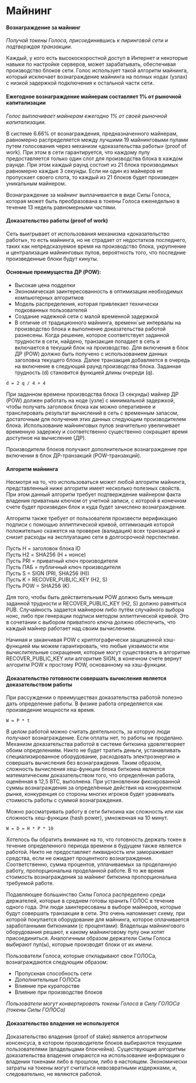 # Майнинг

#### Вознаграждение за майнинг

_Получай токены Голоса, присоединившись к пиринговой сети и подтверждая транзакции._

Каждый, у кого есть высокоскоростной доступ в Интернет и некоторые навыки по настройке серверов, может зарабатывать, обеспечивая производство блоков сети. Голос использует такой алгоритм майнинга, который исключает вознаграждение майнинга на полных нодах \(узлах\) с низкой задержкой подключения к остальной части сети.

#### Ежегодное вознаграждение майнерам составляет 1% от рыночной капитализации

_Голос выплачивает майнерам ежегодно 1% от своей рыночной капитализации._

В системе 6.66% от вознаграждения, предназначенного майнерам, равномерно распределяется между лучшими 19 майнинговыми пулами путем голосования через механизм «доказательства работы» \(proof of work\). При этом в сети гарантируется, что каждому пулу предоставляется только один слот для производства блока в каждом раунде. При этом каждый раунд состоит из 21 блока производимых равномерно каждые 3 секунды. Если ни один из майнеров не пропускает своего слота, то каждый из 21 блоков будет произведен уникальным майнером.

Вознаграждение за майнинг выплачивается в виде Силы Голоса, которая может быть преобразована в токены Голоса еженедельно в течение 13 недель равномерными частями.

#### Доказательство работы \(proof of work\)

Сеть выигрывает от использования механизма «доказательство работы», то есть майнинга, но не страдает от недостатков последнего, таких как непредсказуемое время на производство блока, укрупнение и централизация майнинговых пулов, вероятность того, что последние произведенные блоки будут кинуты.

#### Основные преимущества ДР \(POW\):

* Высокая цена подделки
* Экономическая заинтересованность в оптимизации необходимых компьютерных алгоритмов
* Модель распределения, которая привлекает технически подкованных пользователей
* Создание надежной сети с малой временной задержкой
* В отличие от традиционного майнинга, временн\`ые интервалы на производство блока и выполнение доказательства работой разнесены. Когда решение, которое соответствует заданной трудности в сети, найдено, транзакция попадает в сеть и включается в текущий блок на производство. Для включения в блок ДР \(POW\) должно быть получено с использованием данных заголовка текущего блока. Далее транзакция добавляется в очередь на включение в следующий раунд производства блока. Заданная трудность \(d\) становится функцией длины очереди \(q\).

`d = 2 q / 4 + 4`

При заданном времени производства блока \(3 секунды\) майнер ДР \(POW\) должен работать на ноде \(узле\) с минимальной задержкой, чтобы получать заголовок блока как можно оперативнее и транслировать результат вычислений в сеть с временным запасом, достаточным для получения этих данных следующим производителем блока. Использование майнинговых пулов значительно увеличивает временную задержку и соответственно существенно сокращает время доступное на вычисление \(ДР\).

Производители блоков получают дополнительное вознаграждение при включении в блок ДР-транзакций \(POW-транзакций\).

#### Алгоритм майнинга

Несмотря на то, что использоваться может любой алгоритм майнинга, представленный ниже алгоритм имеет несколько полезных свойств. При этом данный алгоритм требует подтверждение майнером факта владения приватным ключом от учетной записи, с которой в конечном счете будет произведен блок и куда будет зачислено вознаграждение.

Алгоритм также требует от пользователя произвести верификацию подписи с помощью эллиптической кривой, оптимизация которой положительно скажется на проверке \(валидация\) всех транзакций и снизит расходы на эксплуатацию сети в долгосрочной перспективе.

Пусть H = заголовок блока ID  
Пусть Н2 = SHA256 \(H + нонсе\)  
Пусть PRI = приватный ключ производителя  
Пусть ПАБ = публичный ключ производителя  
Пусть S = SIGN \(PRI, SHA256 \(H\)\)  
Пусть K = RECOVER\_PUBLIC\_KEY \(H2, S\)  
Пусть POW = SHA256 \(K\)

Для того, чтобы быть действительным POW должно быть меньше заданной трудности и RECOVER\_PUBLIC\_KEY \(H2, S\) должно равняться PUB. Случайность задается майнером либо путём случайного выбора нонс, либо при генерации подписи методом  эллиптической кривой. Это в сочетании с выбором приватного ключа  должно обеспечить, что каждый майнер работает над своим вычислением.

Начиная и заканчивая POW с криптографически защищенной хэш-функцией мы можем гарантировать, что любые уязвимости или вычислительные сокращения, которые могут существовать в алгоритме RECOVER\_PUBLIC\_KEY или алгоритме SIGN, в конечном счете вернут алгоритм POW к простому POW, основанному на хэш-функции.

#### Доказательство готовности совершать вычисления является доказательством работы

При рассуждении о преимуществах доказательства работой полезно дать определение работы. В физике работа определяется как произведение мощности на время.

`W = P * t`

В целом работой можно считать деятельность, за которую люди получают вознаграждение. Если оплаты нет, то работы не проделано. Механизм доказательства работой в системе биткоина удовлетворяет обоим определениям. Никто не будет тратить деньги, устанавливать специализированное оборудование, расходовать электроэнергию и совершать вычисления без вознаграждения. Таким образом, сложность вычисления хеш-функции блока биткоина является математическим доказательством того, что определённая работа, оценённая в 12,5 BTC, выполнена.  При установлении фиксированной суммы вознаграждения за определённые  действия на конкурентном рынке, конкуренция со стороны многих игроков будет уравнивать стоимость работы с суммой вознаграждения.

Можно рассматривать работу в сети биткоина как сложность или как сложность хеш-функции \(hash power\), умноженная на 10 минут.

`W = D = H * P * 10`

Хотелось бы обратить внимание на то, что готовность держать токен в течение определенного периода времени в будущем также является работой. Никто не предоставляет ликвидность или замораживает средства, если не ожидает процентного вознаграждения. Соответственно,  сумма процентов, уплачиваемых за проделанную работу, пропорциональна проделанной работе. В то же время стоимость вознаграждения за майнинг биткоина  пропорциональна требуемой работе.

Подавляющее большинство Силы Голоса распределено среди держателей, которые в среднем готовы хранить ГОЛОС в течение одного года. Эти люди заинтересованы в выборе майнеров, которые будут совершать транзакции в сети. Это очень напоминает схему, при которой покупается оборудование для майнинга, которое оплачивается заработанными биткоинами \(с процентами\). Владельцы майнингового оборудования решают, к какому майнинговому пулу они хотят присоединиться. Аналогичным образом держатели Силы Голоса выбирают пул\(ы\), которые производят блоки от их имени.

Пользователи Голоса, которые откладывают свои ГОЛОСа, вознаграждаются следующим образом:

* Пропускная способность сети
* Дополнительные ГОЛОСа
* Влияние при кураторстве
* Влияние при производстве блоков

_Пользователи могут конвертировать токены Голоса в Силу ГОЛОСа \(токены Силы ГОЛОСа\)_

#### Доказательство владения не используется

Доказательство владения \(proof of stake\) является алгоритмом консенсуса, в котором производители блоков выбираются текущими пользователями \(владельцами блокчейна\). Существующие алгоритмы доказательства владения опираются на использование информации о владении токенами либо в прошлом, либо в настоящем. Экономически затраты на токены могут считаться невозвратными издержками, и, следовательно, не являются работой.

